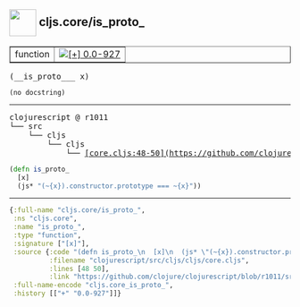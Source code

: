 ## <img width="48px" valign="middle" src="http://i.imgur.com/Hi20huC.png"> cljs.core/is_proto_

 <table border="1">
<tr>
<td>function</td>
<td><a href="https://github.com/cljsinfo/api-refs/tree/0.0-927"><img valign="middle" alt="[+] 0.0-927" src="https://img.shields.io/badge/+-0.0--927-lightgrey.svg"></a> </td>
</tr>
</table>

 <samp>
(__is_proto___ x)<br>
</samp>

```
(no docstring)
```

---

 <pre>
clojurescript @ r1011
└── src
    └── cljs
        └── cljs
            └── <ins>[core.cljs:48-50](https://github.com/clojure/clojurescript/blob/r1011/src/cljs/cljs/core.cljs#L48-L50)</ins>
</pre>

```clj
(defn is_proto_
  [x]
  (js* "(~{x}).constructor.prototype === ~{x}"))
```


---

```clj
{:full-name "cljs.core/is_proto_",
 :ns "cljs.core",
 :name "is_proto_",
 :type "function",
 :signature ["[x]"],
 :source {:code "(defn is_proto_\n  [x]\n  (js* \"(~{x}).constructor.prototype === ~{x}\"))",
          :filename "clojurescript/src/cljs/cljs/core.cljs",
          :lines [48 50],
          :link "https://github.com/clojure/clojurescript/blob/r1011/src/cljs/cljs/core.cljs#L48-L50"},
 :full-name-encode "cljs.core_is_proto_",
 :history [["+" "0.0-927"]]}

```
